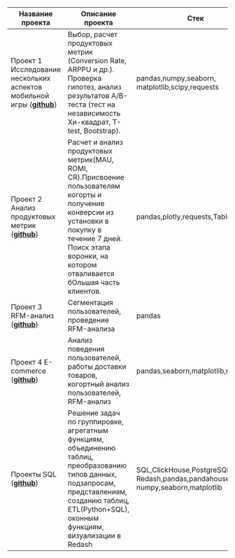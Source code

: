 <markdown-accessiblity-table data-catalyst=""><table>
<thead>
<tr>
<th>Название проекта</th>
<th>Описание проекта</th>
<th>Стек</th>
</tr>
</thead>
<tbody>
<tr>
<td>Проект 1  Исследование нескольких аспектов мобильной игры  (<strong><a href="https://github.com/vickiticy/for_project_1">github</a></strong>)</td>
<td>Выбор, расчет продуктовых метрик (Conversion Rate, ARPPU и др.). Проверка гипотез, анализ результатов А/B-теста (тест на независимость Хи-квадрат, T-test, Bootstrap).</td>
<td>pandas,numpy,seaborn,  matplotlib,scipy,requests</td>
</tr>
<tr>
<td>Проект 2 Анализ продуктовых метрик  (<strong><a href="https://github.com/vickiticy/for_project_2">github</a></strong>)</td>
<td>Расчет и анализ продуктовых метрик(MAU, ROMI, CR).Присвоение пользователям когорты и получение конверсии из установки в покупку в течение 7 дней. Поиск этапа воронки, на котором отваливается бОльшая часть клиентов.</td>
<td>pandas,plotly,requests,Tableau</td>
</tr>
<tr>
<td>Проект 3 RFM-анализ  (<strong><a href="https://github.com/vickiticy/for_project_3">github</a></strong>)</td>
<td>Сегментация пользователей, проведение RFM-анализа</td>
<td>pandas</td>
</tr>
<tr>
<td>Проект 4 E-commerce  (<strong><a href="https://github.com/vickiticy/for_project_4">github</a></strong>)</td>
<td>Анализ поведения пользователей, работы доставки товаров, когортный анализ пользователей, RFM-анализ</td>
<td>pandas,seaborn,matplotlib,requests</td>
</tr>
<tr>
<td>Проекты SQL  (<strong><a href="https://github.com/vickiticy/for_SQL">github</a></strong>)</td>
<td>Решение задач по группировке, агрегатным функциям, объединению таблиц, преобразованию типов данных, подзапросам, представлениям, созданию таблиц, ETL(Python+SQL), оконным функциям, визуализации в Redash</td>
<td>SQL,ClickHouse,PostgreSQL,  Redash,pandas,pandahouse,  numpy,seaborn,matplotlib</td>
</tr>
</tbody>
</table></markdown-accessiblity-table>
